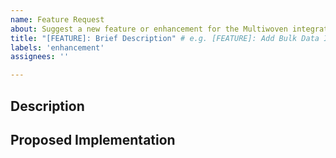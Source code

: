 ```yaml
---
name: Feature Request
about: Suggest a new feature or enhancement for the Multiwoven integrations gem
title: "[FEATURE]: Brief Description" # e.g. [FEATURE]: Add Bulk Data Import for Salesforce Connector
labels: 'enhancement'
assignees: ''

---
```


## Description
<!-- A clear and concise description of the feature you're proposing e.g. Implement bulk data import functionality in the Salesforce connector. -->

## Proposed Implementation
<!-- Describe how this feature could potentially be implemented e.g. Utilize Salesforce Bulk API for importing large datasets. -->

